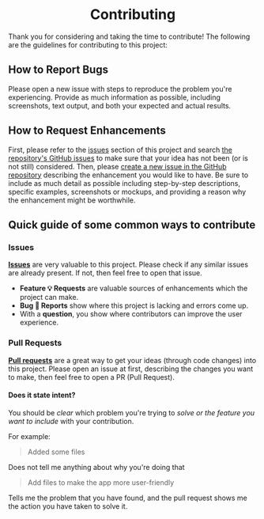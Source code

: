 <h1 align=center>Contributing</h1>

Thank you for considering and taking the time to contribute!
The following are the guidelines for contributing to this project:

## How to Report Bugs

Please open a new issue with steps to reproduce the problem you're experiencing.
Provide as much information as possible, including screenshots, text output, and both your expected and actual results.

## How to Request Enhancements

First, please refer to the [issues](https://github.com/devful/contribution-streak-maintainer/issues) section of this project and search [the repository's GitHub issues](https://github.com/devful/contribution-streak-maintainer/issues) to make sure that your idea has not been (or is not still) considered.
Then, please [create a new issue in the GitHub repository](https://github.com/devful/contribution-streak-maintainer/issues/new/choose) describing the enhancement you would like to have.
Be sure to include as much detail as possible including step-by-step descriptions, specific examples, screenshots or mockups, and providing a reason why the enhancement might be worthwhile.

## Quick guide of some common ways to contribute

### Issues

[**Issues**](https://github.com/devful/contribution-streak-maintainer/issues) are very valuable to this project. Please check if any similar issues are already present. If not, then feel free to open that issue.
  - **Feature 💡 Requests** are valuable sources of enhancements which the project can make.
  - **Bug 🐞 Reports** show where this project is lacking and errors come up.
  - With a **question**, you show where contributors can improve the user experience.

<!-- ### Projects

[**Projects**](https://github.com/users/devful/contribution-streak-maintainer/1) lists the **tasks _completed_, _in progress_ and _the ideas left to be incorporated_ in the project**. You can work on the **To-Do tasks** by _**creating the issue** (if not present) and **getting yourself assigned**_.
-->

### Pull Requests

[**Pull requests**](https://github.com/devful/contribution-streak-maintainer/pulls) are a great way to get your ideas (through code changes) into this project. Please open an issue at first, describing the changes you want to make, then feel free to open a PR (Pull Request).

#### Does it state intent?

You should be _clear_ which problem you're trying to _solve or the feature you want to include_ with your contribution.

For example:

> Added some files

Does not tell me anything about why you're doing that

> Add files to make the app more user-friendly

Tells me the problem that you have found, and the pull request shows me the action you have taken to solve it.
